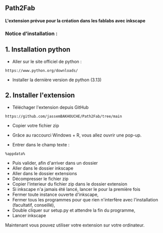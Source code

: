 ## Path2Fab
#### L'extension prévue pour la création dans les fablabs avec inkscape

### Notice d'installation : 

## 1. Installation python

- Aller sur le site officiel de python : 
```
https://www.python.org/downloads/
```
- Installer la dernière version de python (3.13)

## 2. Installer l'extension 

- Téléchager l'extension depuis GitHub 

```
https://github.com/jassemBAKHOUCHE/Path2Fab/tree/main
```
- Copier votre fichier zip

- Grâce au raccourci Windows + R, vous allez ouvrir une pop-up.
- Entrer dans le champ texte : 
```
%appdata%
```

- Puis valider, afin d'arriver dans un dossier 
- Aller dans le dossier inkscape
- Aller dans le dossier extensions
- Décompresser le fichier zip
- Copier l'interieur du fichier zip dans le dossier extension
- Si inkscape n'a jamais été lancé, lancer le pour la première fois
- Fermer toute instance ouverte d'inkscape,
- Fermer tous les programmes pour que rien n'interfère avec l'installation (facultatif, conseillé),
- Double cliquer sur setup.py et attendre la fin du programme,
- Lancer inkscape

Maintenant vous pouvez utiliser votre extension sur votre ordinateur. 